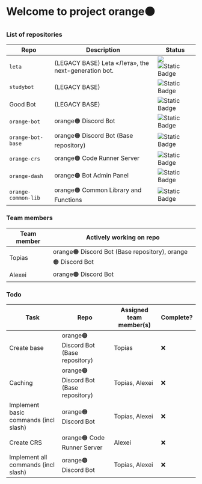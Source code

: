 # Welcome to project orange🟠

### List of repositories
| Repo | Description | Status |
| ---- | ----------- | ------ |
| `leta` | (LEGACY BASE) Leta «Лета», the next-generation bot. | ![](https://github.com/Order-332/leta/actions/workflows/main.yml/badge.svg) ![Static Badge](https://img.shields.io/badge/Sunsetting_in_2024-navy) |
| `studybot` | (LEGACY BASE) | ![Static Badge](https://img.shields.io/badge/Archived-orange) |
| Good Bot | (LEGACY BASE) | ![Static Badge](https://img.shields.io/badge/Unknown-grey) |
| `orange-bot` | orange🟠 Discord Bot | ![Static Badge](https://img.shields.io/badge/Early_Development-yellow) |
| `orange-bot-base` | orange🟠 Discord Bot (Base repository) | ![Static Badge](https://img.shields.io/badge/Early_Development-yellow) |
| `orange-crs` | orange🟠 Code Runner Server | ![Static Badge](https://img.shields.io/badge/Planned-blue) |
| `orange-dash` | orange🟠 Bot Admin Panel | ![Static Badge](https://img.shields.io/badge/Future-purple)  |
| `orange-common-lib` | orange🟠 Common Library and Functions | ![Static Badge](https://img.shields.io/badge/Unused-white)  |

### Team members
| Team member | Actively working on repo |
| ----------- | ------------------------ |
| Topias | orange🟠 Discord Bot (Base repository), orange🟠 Discord Bot |
| Alexei | orange🟠 Discord Bot |

### Todo
| Task | Repo | Assigned team member(s) | Complete? |
| ---- | ---- | ----------------------- | --------- |
| Create base | orange🟠 Discord Bot (Base repository) | Topias | ❌ |
| Caching | orange🟠 Discord Bot (Base repository) | Topias, Alexei | ❌ |
| Implement basic commands (incl slash) | orange🟠 Discord Bot | Topias, Alexei | ❌ |
| Create CRS | orange🟠 Code Runner Server | Alexei | ❌ |
| Implement all commands (incl slash) | orange🟠 Discord Bot | Topias, Alexei | ❌ |
